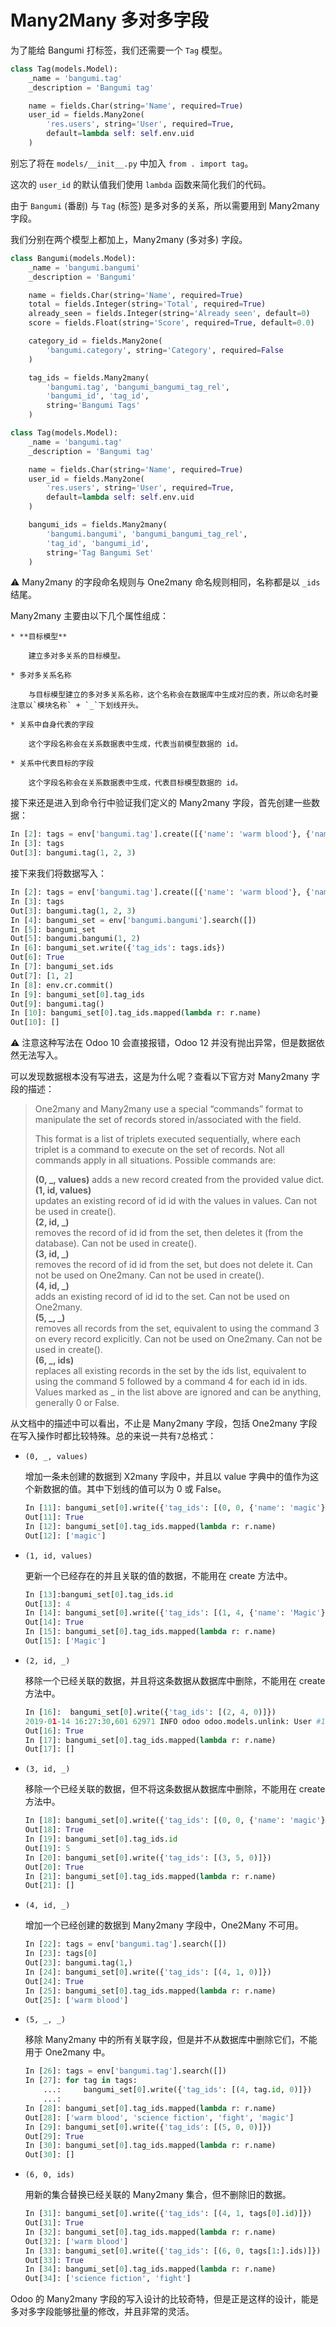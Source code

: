 # Many2Many 多对多字段

为了能给 Bangumi 打标签，我们还需要一个 `Tag` 模型。  

```python
class Tag(models.Model):
    _name = 'bangumi.tag'
    _description = 'Bangumi tag'

    name = fields.Char(string='Name', required=True)
    user_id = fields.Many2one(
        'res.users', string='User', required=True,
        default=lambda self: self.env.uid
    )
```

别忘了将在 `models/__init__.py` 中加入 `from . import tag`。  

这次的 `user_id` 的默认值我们使用 `lambda` 函数来简化我们的代码。  

由于 `Bangumi` (番剧) 与 `Tag` (标签) 是多对多的关系，所以需要用到 Many2many 字段。  

我们分别在两个模型上都加上，Many2many (多对多) 字段。  

```python
class Bangumi(models.Model):
    _name = 'bangumi.bangumi'
    _description = 'Bangumi'

    name = fields.Char(string='Name', required=True)
    total = fields.Integer(string='Total', required=True)
    already_seen = fields.Integer(string='Already seen', default=0)
    score = fields.Float(string='Score', required=True, default=0.0)

    category_id = fields.Many2one(
        'bangumi.category', string='Category', required=False
    )

    tag_ids = fields.Many2many(
        'bangumi.tag', 'bangumi_bangumi_tag_rel',
        'bangumi_id', 'tag_id',
        string='Bangumi Tags'
    )
```  

```python
class Tag(models.Model):
    _name = 'bangumi.tag'
    _description = 'Bangumi tag'

    name = fields.Char(string='Name', required=True)
    user_id = fields.Many2one(
        'res.users', string='User', required=True,
        default=lambda self: self.env.uid
    )

    bangumi_ids = fields.Many2many(
        'bangumi.bangumi', 'bangumi_bangumi_tag_rel',
        'tag_id', 'bangumi_id',
        string='Tag Bangumi Set'
    )
```

⚠️ Many2many 的字段命名规则与 One2many 命名规则相同，名称都是以 `_ids`结尾。  

Many2many 主要由以下几个属性组成：
    
    * **目标模型**
        
        建立多对多关系的目标模型。
    
    * 多对多关系名称
        
        与目标模型建立的多对多关系名称，这个名称会在数据库中生成对应的表，所以命名时要注意以`模块名称` + `_`下划线开头。
        
    * 关系中自身代表的字段
    
        这个字段名称会在关系数据表中生成，代表当前模型数据的 id。
    
    * 关系中代表目标的字段
    
        这个字段名称会在关系数据表中生成，代表目标模型数据的 id。


接下来还是进入到命令行中验证我们定义的 Many2many 字段，首先创建一些数据：

```python
In [2]: tags = env['bangumi.tag'].create([{'name': 'warm blood'}, {'name': 'science fiction'}, {'name': 'fight'}])
In [3]: tags                                                                    
Out[3]: bangumi.tag(1, 2, 3)
```

接下来我们将数据写入：

```python
In [2]: tags = env['bangumi.tag'].create([{'name': 'warm blood'}, {'name': 'science fiction'}, {'name': 'fight'}])
In [3]: tags             
Out[3]: bangumi.tag(1, 2, 3)
In [4]: bangumi_set = env['bangumi.bangumi'].search([])
In [5]: bangumi_set                                                             
Out[5]: bangumi.bangumi(1, 2)
In [6]: bangumi_set.write({'tag_ids': tags.ids})                                  
Out[6]: True
In [7]: bangumi_set.ids                                                          
Out[7]: [1, 2]
In [8]: env.cr.commit()
In [9]: bangumi_set[0].tag_ids                                                 
Out[9]: bangumi.tag()
In [10]: bangumi_set[0].tag_ids.mapped(lambda r: r.name)                         
Out[10]: []
```

⚠️ 注意这种写法在 Odoo 10 会直接报错，Odoo 12 并没有抛出异常，但是数据依然无法写入。

可以发现数据根本没有写进去，这是为什么呢？查看以下官方对 Many2many 字段的描述：  

> One2many and Many2many use a special “commands” format to manipulate the set of records stored in/associated with the field.  
> 
> This format is a list of triplets executed sequentially, where each triplet is a command to execute on the set of records. Not all commands apply in all situations. Possible commands are:  
> 
> **(0, _, values)**
> adds a new record created from the provided value dict.  
> **(1, id, values)**  
> updates an existing record of id id with the values in values. Can not be used in create().  
> **(2, id, _)**  
> removes the record of id id from the set, then deletes it (from the database). Can not be used in create().  
> **(3, id, _)**  
> removes the record of id id from the set, but does not delete it. Can not be used on One2many. Can not be used in create().  
> **(4, id, _)**  
> adds an existing record of id id to the set. Can not be used on One2many.  
> **(5, _, _)**  
> removes all records from the set, equivalent to using the command 3 on every record explicitly. Can not be used on One2many. Can not be used in create().  
> **(6, _, ids)**  
> replaces all existing records in the set by the ids list, equivalent to using the command 5 followed by a command 4 for each id in ids.  
> Values marked as _ in the list above are ignored and can be anything, generally 0 or False.  

从文档中的描述中可以看出，不止是 Many2many 字段，包括 One2many 字段在写入操作时都比较特殊。总的来说一共有`7`总格式：

* `(0, _, values)`
    
    增加一条未创建的数据到 X2many 字段中，并且以 value 字典中的值作为这个新数据的值。其中下划线的值可以为 0 或 False。

    ```python
    In [11]: bangumi_set[0].write({'tag_ids': [(0, 0, {'name': 'magic'})]})           
    Out[11]: True
    In [12]: bangumi_set[0].tag_ids.mapped(lambda r: r.name)
    Out[12]: ['magic']
    ```

* `(1, id, values)`
    
    更新一个已经存在的并且关联的值的数据，不能用在 create 方法中。
    
    ```python
    In [13]:bangumi_set[0].tag_ids.id                                               
    Out[13]: 4
    In [14]: bangumi_set[0].write({'tag_ids': [(1, 4, {'name': 'Magic'})]})           
    Out[14]: True
    In [15]: bangumi_set[0].tag_ids.mapped(lambda r: r.name)
    Out[15]: ['Magic']
    ```

* `(2, id, _)`
    
    移除一个已经关联的数据，并且将这条数据从数据库中删除，不能用在 create 方法中。 
    
    ```python
    In [16]:  bangumi_set[0].write({'tag_ids': [(2, 4, 0)]})                         
    2019-01-14 16:27:30,601 62971 INFO odoo odoo.models.unlink: User #1 deleted bangumi.tag records with IDs: [4]
    Out[16]: True
    In [17]: bangumi_set[0].tag_ids.mapped(lambda r: r.name)                          
    Out[17]: []
    ```

* `(3, id, _)`

    移除一个已经关联的数据，但不将这条数据从数据库中删除，不能用在 create 方法中。
    
    ```python
    In [18]: bangumi_set[0].write({'tag_ids': [(0, 0, {'name': 'magic'})]})           
    Out[18]: True
    In [19]: bangumi_set[0].tag_ids.id                                                
    Out[19]: 5
    In [20]: bangumi_set[0].write({'tag_ids': [(3, 5, 0)]})                           
    Out[20]: True
    In [21]: bangumi_set[0].tag_ids.mapped(lambda r: r.name)                          
    Out[21]: []
    ```
    
* `(4, id, _)`

    增加一个已经创建的数据到 Many2many 字段中，One2Many 不可用。
    
    ```python
    In [22]: tags = env['bangumi.tag'].search([])
    In [23]: tags[0]                                                                  
    Out[23]: bangumi.tag(1,)
    In [24]: bangumi_set[0].write({'tag_ids': [(4, 1, 0)]})                           
    Out[24]: True
    In [25]: bangumi_set[0].tag_ids.mapped(lambda r: r.name)                          
    Out[25]: ['warm blood']
    ``` 
    
* `(5, _, _)`

    移除 Many2many 中的所有关联字段，但是并不从数据库中删除它们，不能用于 One2many 中。
    
    ```python
    In [26]: tags = env['bangumi.tag'].search([])
    In [27]: for tag in tags: 
        ...:     bangumi_set[0].write({'tag_ids': [(4, tag.id, 0)]}) 
        ...:
    In [28]: bangumi_set[0].tag_ids.mapped(lambda r: r.name)                          
    Out[28]: ['warm blood', 'science fiction', 'fight', 'magic']
    In [29]: bangumi_set[0].write({'tag_ids': [(5, 0, 0)]})                           
    Out[29]: True
    In [30]: bangumi_set[0].tag_ids.mapped(lambda r: r.name)                          
    Out[30]: []
    ```
    
* `(6, 0, ids)`
    
    用新的集合替换已经关联的 Many2many 集合，但不删除旧的数据。
    
    ```python
    In [31]: bangumi_set[0].write({'tag_ids': [(4, 1, tags[0].id)]})                   
    Out[31]: True
    In [32]: bangumi_set[0].tag_ids.mapped(lambda r: r.name)                           
    Out[32]: ['warm blood']
    In [33]: bangumi_set[0].write({'tag_ids': [(6, 0, tags[1:].ids)]})                 
    Out[33]: True
    In [34]: bangumi_set[0].tag_ids.mapped(lambda r: r.name)                          
    Out[34]: ['science fiction', 'fight']
    ```

Odoo 的 Many2many 字段的写入设计的比较奇特，但是正是这样的设计，能是多对多字段能够批量的修改，并且非常的灵活。  
